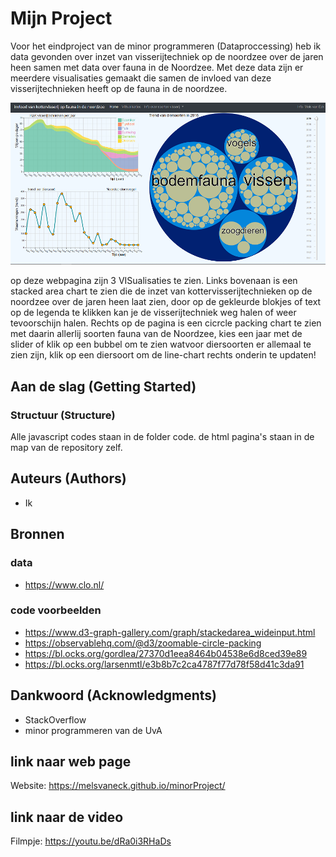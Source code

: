 
# Mijn Project

Voor het eindproject van de minor programmeren (Dataproccessing) heb ik data gevonden over inzet van visserijtechniek op de noordzee over de jaren heen
samen met data over fauna in de Noordzee. Met deze data zijn er meerdere visualisaties gemaakt die samen de invloed van deze visserijtechnieken heeft op de fauna in de noordzee.

![eindpagina](/images/eindversie.png)

op deze webpagina zijn 3 VISualisaties te zien. Links bovenaan is een stacked area chart te zien die de inzet van kottervisserijtechnieken op de noordzee over de jaren heen laat zien,
door op de gekleurde blokjes of text op de legenda te klikken kan je de visserijtechniek weg halen of weer tevoorschijn halen.
Rechts op de pagina is een cicrcle packing chart te zien met daarin allerlij soorten fauna van de Noordzee, kies een jaar met de slider of klik op een bubbel om te zien watvoor diersoorten er allemaal te zien zijn,
klik op een diersoort om de line-chart rechts onderin te updaten!

## Aan de slag (Getting Started)

### Structuur (Structure)

Alle javascript codes staan in de folder code. de html pagina's staan in de map van de repository zelf.

## Auteurs (Authors)
* Ik

## Bronnen

### data
* https://www.clo.nl/

### code voorbeelden
* https://www.d3-graph-gallery.com/graph/stackedarea_wideinput.html
* https://observablehq.com/@d3/zoomable-circle-packing
* https://bl.ocks.org/gordlea/27370d1eea8464b04538e6d8ced39e89
* https://bl.ocks.org/larsenmtl/e3b8b7c2ca4787f77d78f58d41c3da91


## Dankwoord (Acknowledgments)

* StackOverflow
* minor programmeren van de UvA

## link naar web page
Website: https://melsvaneck.github.io/minorProject/

## link naar de video
Filmpje: https://youtu.be/dRa0i3RHaDs
